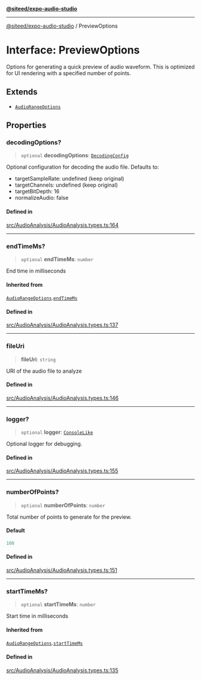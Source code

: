 [**@siteed/expo-audio-studio**](../README.md)

***

[@siteed/expo-audio-studio](../README.md) / PreviewOptions

# Interface: PreviewOptions

Options for generating a quick preview of audio waveform.
This is optimized for UI rendering with a specified number of points.

## Extends

- [`AudioRangeOptions`](AudioRangeOptions.md)

## Properties

### decodingOptions?

> `optional` **decodingOptions**: [`DecodingConfig`](DecodingConfig.md)

Optional configuration for decoding the audio file.
Defaults to:
- targetSampleRate: undefined (keep original)
- targetChannels: undefined (keep original)
- targetBitDepth: 16
- normalizeAudio: false

#### Defined in

[src/AudioAnalysis/AudioAnalysis.types.ts:164](https://github.com/deeeed/expo-audio-stream/blob/1b17ac6e103f2ca50f29668b3ddaaf57a4b4b7d3/packages/expo-audio-studio/src/AudioAnalysis/AudioAnalysis.types.ts#L164)

***

### endTimeMs?

> `optional` **endTimeMs**: `number`

End time in milliseconds

#### Inherited from

[`AudioRangeOptions`](AudioRangeOptions.md).[`endTimeMs`](AudioRangeOptions.md#endtimems)

#### Defined in

[src/AudioAnalysis/AudioAnalysis.types.ts:137](https://github.com/deeeed/expo-audio-stream/blob/1b17ac6e103f2ca50f29668b3ddaaf57a4b4b7d3/packages/expo-audio-studio/src/AudioAnalysis/AudioAnalysis.types.ts#L137)

***

### fileUri

> **fileUri**: `string`

URI of the audio file to analyze

#### Defined in

[src/AudioAnalysis/AudioAnalysis.types.ts:146](https://github.com/deeeed/expo-audio-stream/blob/1b17ac6e103f2ca50f29668b3ddaaf57a4b4b7d3/packages/expo-audio-studio/src/AudioAnalysis/AudioAnalysis.types.ts#L146)

***

### logger?

> `optional` **logger**: [`ConsoleLike`](../type-aliases/ConsoleLike.md)

Optional logger for debugging.

#### Defined in

[src/AudioAnalysis/AudioAnalysis.types.ts:155](https://github.com/deeeed/expo-audio-stream/blob/1b17ac6e103f2ca50f29668b3ddaaf57a4b4b7d3/packages/expo-audio-studio/src/AudioAnalysis/AudioAnalysis.types.ts#L155)

***

### numberOfPoints?

> `optional` **numberOfPoints**: `number`

Total number of points to generate for the preview.

#### Default

```ts
100
```

#### Defined in

[src/AudioAnalysis/AudioAnalysis.types.ts:151](https://github.com/deeeed/expo-audio-stream/blob/1b17ac6e103f2ca50f29668b3ddaaf57a4b4b7d3/packages/expo-audio-studio/src/AudioAnalysis/AudioAnalysis.types.ts#L151)

***

### startTimeMs?

> `optional` **startTimeMs**: `number`

Start time in milliseconds

#### Inherited from

[`AudioRangeOptions`](AudioRangeOptions.md).[`startTimeMs`](AudioRangeOptions.md#starttimems)

#### Defined in

[src/AudioAnalysis/AudioAnalysis.types.ts:135](https://github.com/deeeed/expo-audio-stream/blob/1b17ac6e103f2ca50f29668b3ddaaf57a4b4b7d3/packages/expo-audio-studio/src/AudioAnalysis/AudioAnalysis.types.ts#L135)
